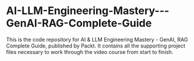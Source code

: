 # AI-LLM-Engineering-Mastery---GenAI-RAG-Complete-Guide
This is the code repository for AI & LLM Engineering Mastery - GenAI, RAG Complete Guide, published by Packt. It contains all the supporting project files necessary to work through the video course from start to finish.
